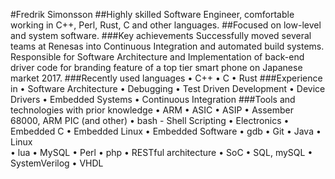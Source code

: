 #Fredrik Simonsson 
##Highly skilled Software Engineer, comfortable working in C++, Perl, Rust, C and other languages.
##Focused on low-level and system software.
###Key achievements
Successfully moved several teams at Renesas into Continuous Integration and automated build systems.
Responsible for Software Architecture and Implementation of back-end driver code for branding feature of a top tier smart phone on Japanese market 2017.
###Recently used languages
    • C++
    • C
    • Rust
###Experience in
    • Software Architecture
    • Debugging
    • Test Driven Development
    • Device Drivers
    • Embedded Systems
    • Continuous Integration
###Tools and technologies with prior knowledge
    • ARM
    • ASIC 
    • ASIP
    • Assember 68000, ARM PIC (and other)
    • bash - Shell Scripting
    • Electronics 
    • Embedded C 
    • Embedded Linux 
    • Embedded Software 
    • gdb
    • Git 
    • Java
    • Linux  
    • lua
    • MySQL 
    • Perl
    • php
    • RESTful architecture
    • SoC
    • SQL, mySQL
    • SystemVerilog
    • VHDL
